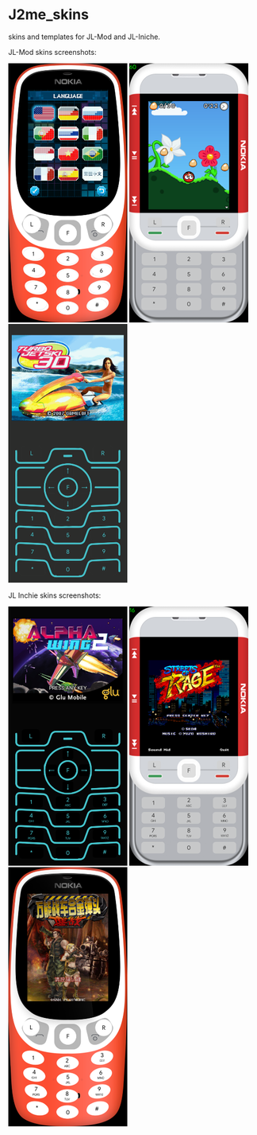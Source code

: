# J2me_skins
skins and templates for JL-Mod and JL-Iniche.

JL-Mod skins screenshots:

<img src="https://github.com/BLACKCATXI3/J2me_skins/blob/main/screenshoot/jlmod1.png" width="240"> <img src="https://github.com/BLACKCATXI3/J2me_skins/blob/main/screenshoot/jlmod2.png" width="240"> <img src="https://github.com/BLACKCATXI3/J2me_skins/blob/main/screenshoot/jlmod3.png" width="240">

JL Inchie skins screenshots:

<img src="https://github.com/BLACKCATXI3/J2me_skins/blob/main/screenshoot/jlinche2.png" width="240"> <img src="https://github.com/BLACKCATXI3/J2me_skins/blob/main/screenshoot/jliche3.png" width="240"> <img src="https://github.com/BLACKCATXI3/J2me_skins/blob/main/screenshoot/jlinch4.png" width="240">
